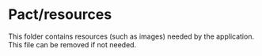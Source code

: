 # Pact/resources

This folder contains resources (such as images) needed by the application. This file can
be removed if not needed.
